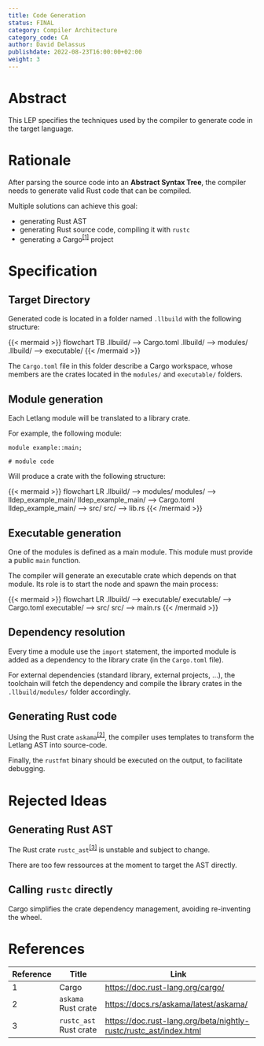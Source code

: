 ```yaml
---
title: Code Generation
status: FINAL
category: Compiler Architecture
category_code: CA
author: David Delassus
publishdate: 2022-08-23T16:00:00+02:00
weight: 3
---
```


# Abstract

This LEP specifies the techniques used by the compiler to generate code in the
target language.

# Rationale

After parsing the source code into an **Abstract Syntax Tree**, the compiler
needs to generate valid Rust code that can be compiled.

Multiple solutions can achieve this goal:

 - generating Rust AST
 - generating Rust source code, compiling it with `rustc`
 - generating a Cargo<sup>[[1]](#ref-1)</sup> project

# Specification

## Target Directory

Generated code is located in a folder named `.llbuild` with the following
structure:

{{< mermaid >}}
flowchart TB
  .llbuild/ --> Cargo.toml
  .llbuild/ --> modules/
  .llbuild/ --> executable/
{{< /mermaid >}}

The `Cargo.toml` file in this folder describe a Cargo workspace, whose members
are the crates located in the `modules/` and `executable/` folders.

## Module generation

Each Letlang module will be translated to a library crate.

For example, the following module:

```letlang
module example::main;

# module code
```

Will produce a crate with the following structure:

{{< mermaid >}}
flowchart LR
  .llbuild/ --> modules/
  modules/ --> lldep_example_main/
  lldep_example_main/ --> Cargo.toml
  lldep_example_main/ --> src/
  src/ --> lib.rs
{{< /mermaid >}}

## Executable generation

One of the modules is defined as a main module. This module must provide a
public `main` function.

The compiler will generate an executable crate which depends on that module. Its
role is to start the node and spawn the main process:

{{< mermaid >}}
flowchart LR
  .llbuild/ --> executable/
  executable/ --> Cargo.toml
  executable/ --> src/
  src/ --> main.rs
{{< /mermaid >}}

## Dependency resolution

Every time a module use the `import` statement, the imported module is added as
a dependency to the library crate (in the `Cargo.toml` file).

For external dependencies (standard library, external projects, ...), the
toolchain will fetch the dependency and compile the library crates in the
`.llbuild/modules/` folder accordingly.

## Generating Rust code

Using the Rust crate `askama`<sup>[[2]](#ref-2)</sup>, the compiler uses
templates to transform the Letlang AST into source-code.

Finally, the `rustfmt` binary should be executed on the output, to facilitate
debugging.

# Rejected Ideas

## Generating Rust AST

The Rust crate `rustc_ast`<sup>[[3]](#ref-3)</sup> is unstable and subject to
change.

There are too few ressources at the moment to target the AST directly.

## Calling `rustc` directly

Cargo simplifies the crate dependency management, avoiding re-inventing the
wheel.

# References

| Reference | Title | Link |
| --- | --- | --- |
| <span id="ref-1">1</span> | Cargo | https://doc.rust-lang.org/cargo/ |
| <span id="ref-2">2</span> | `askama` Rust crate | https://docs.rs/askama/latest/askama/ |
| <span id="ref-3">3</span> | `rustc_ast` Rust crate | https://doc.rust-lang.org/beta/nightly-rustc/rustc_ast/index.html |
